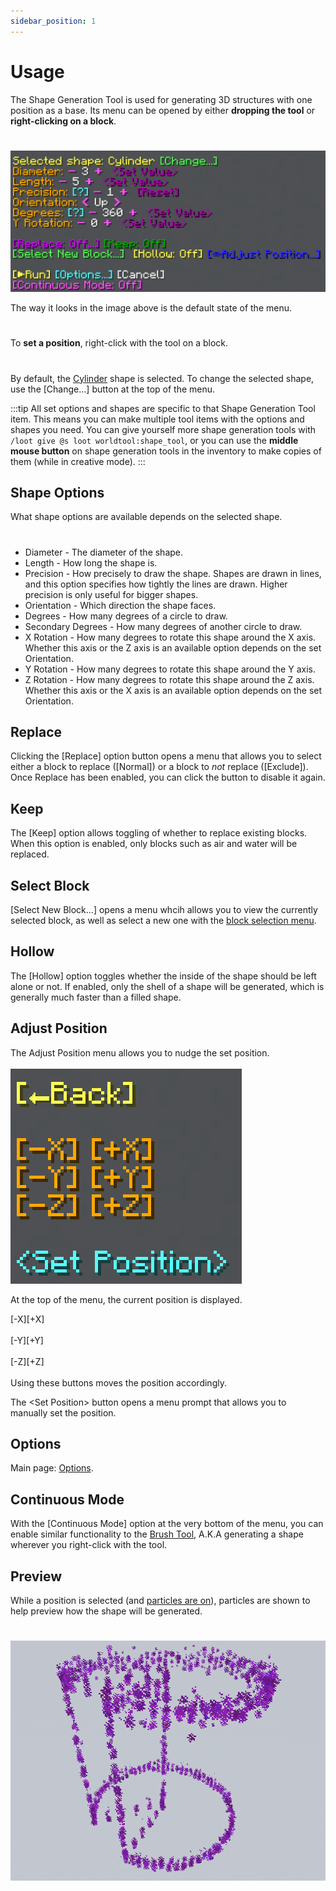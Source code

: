 ```yaml
---
sidebar_position: 1
---
```


# Usage
The Shape Generation Tool is used for generating 3D structures with one position as a base. Its menu can be opened by either **dropping the tool** or **right-clicking on a block**.
#
![The default state of the main Shape Generation Tool menu](img/main_menu.png)

The way it looks in the image above is the default state of the menu.
#
To **set a position**, right-click with the tool on a block.
#
By default, the [Cylinder](cylinder) shape is selected. To change the selected shape, use the ­<MCFont color="green">[Change...]</MCFont> button at the top of the menu.

:::tip
All set options and shapes are specific to that Shape Generation Tool item. This means you can make multiple tool items with the options and shapes you need. You can give yourself more shape generation tools with `/loot give @s loot worldtool:shape_tool`, or you can use the **middle mouse button** on shape generation tools in the inventory to make copies of them (while in creative mode).
:::

## Shape Options
What shape options are available depends on the selected shape.
#
* ­<MCFont color="gold">Diameter</MCFont> - The diameter of the shape.
* ­<MCFont color="gold">Length</MCFont> - How long the shape is.
* ­<MCFont color="gold">Precision</MCFont> - How precisely to draw the shape. Shapes are drawn in lines, and this option specifies how tightly the lines are drawn. Higher precision is only useful for bigger shapes.
* ­<MCFont color="gold">Orientation</MCFont> - Which direction the shape faces.
* ­<MCFont color="gold">Degrees</MCFont> - How many degrees of a circle to draw.
* ­<MCFont color="gold">Secondary Degrees</MCFont> - How many degrees of another circle to draw.
* ­<MCFont color="gold">X Rotation</MCFont> - How many degrees to rotate this shape around the X axis. Whether this axis or the Z axis is an available option depends on the set Orientation.
* ­<MCFont color="gold">Y Rotation</MCFont> - How many degrees to rotate this shape around the Y axis.
* ­<MCFont color="gold">Z Rotation</MCFont> - How many degrees to rotate this shape around the Z axis. Whether this axis or the X axis is an available option depends on the set Orientation.

## Replace
Clicking the <MCFont color="#d20aff">[Replace]</MCFont> option button opens a menu that allows you to select either a block to replace (<MCFont color="green">[Normal]</MCFont>) or a block to *not* replace (<MCFont color="gold">[Exclude]</MCFont>). Once Replace has been enabled, you can click the button to disable it again.

## Keep
The <MCFont color="#0aad02">[Keep]</MCFont> option allows toggling of whether to replace existing blocks. When this option is enabled, only blocks such as air and water will be replaced.

## Select Block
­<MCFont color="green">[Select New Block...]</MCFont> opens a menu whcih allows you to view the currently selected block, as well as select a new one with the [block selection menu](../chat-menu-system#block-selection).

## Hollow
The <MCFont color="yellow">[Hollow]</MCFont> option toggles whether the inside of the shape should be left alone or not. If enabled, only the shell of a shape will be generated, which is generally much faster than a filled shape.

## Adjust Position

The Adjust Position menu allows you to nudge the set position.<br></br>
![The Adjust Position menu](img/adjust_position_menu.png)

At the top of the menu, the current position is displayed.

<MCFont color="gold">[-X]</MCFont><MCFont color="gold">[+X]</MCFont><br></br>
<MCFont color="gold">[-Y]</MCFont><MCFont color="gold">[+Y]</MCFont><br></br>
<MCFont color="gold">[-Z]</MCFont><MCFont color="gold">[+Z]</MCFont><br></br>
Using these buttons moves the position accordingly.

The <MCFont color="aqua">&lt;Set Position&gt;</MCFont> button opens a menu prompt that allows you to manually set the position.

## Options
Main page: [Options](options).

## Continuous Mode
With the <MCFont color="light_purple">[Continuous Mode]</MCFont> option at the very bottom of the menu, you can enable similar functionality to the [Brush Tool](../brush_tool/usage), A.K.A generating a shape wherever you right-click with the tool.

## Preview
While a position is selected (and [particles are on](options#preview-shape)), particles are shown to help preview how the shape will be generated.
#
![An example of a preview](img/preview_particles.png)
